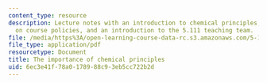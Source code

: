 ```yaml
---
content_type: resource
description: Lecture notes with an introduction to chemical principles, information
  on course policies, and an introduction to the 5.111 teaching team.
file: /media/https%3A/open-learning-course-data-rc.s3.amazonaws.com/5-111-principles-of-chemical-science-fall-2008/6ec3e41f78a0178988c93eb5cc722b2d_lecnotes01.pdf
file_type: application/pdf
resourcetype: Document
title: The importance of chemical principles
uid: 6ec3e41f-78a0-1789-88c9-3eb5cc722b2d
---
```

